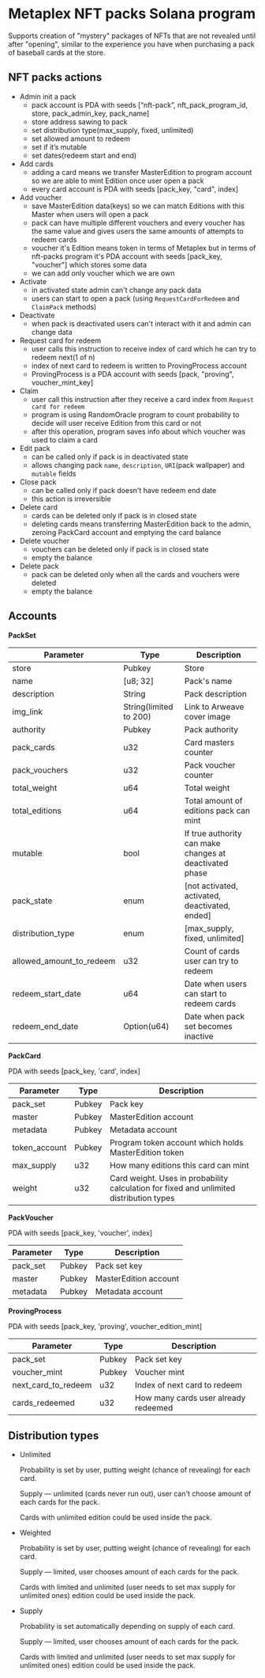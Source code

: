 # Metaplex NFT packs Solana program

Supports creation of "mystery" packages of NFTs that are not revealed until after "opening", similar to the experience you have when purchasing a pack of baseball cards at the store.

## NFT packs actions

- Admin init a pack
    - pack account is PDA with seeds [“nft-pack”, nft_pack_program_id, store, pack_admin_key, pack_name]
    - store address sawing to pack
    - set distribution type(max_supply, fixed, unlimited)
    - set allowed amount to redeem
    - set if it’s mutable
    - set dates(redeem start and end)
- Add cards
    - adding a card means we transfer MasterEdition to program account so we are able to mint Edition once user open a pack
    - every card account is PDA with seeds [pack_key, "card", index]
- Add voucher
    - save MasterEdition data(keys) so we can match Editions with this Master when users will open a pack
    - pack can have multiple different vouchers and every voucher has the same value and gives users the same amounts of attempts to redeem cards
    - voucher it's Edition means token in terms of Metaplex but in terms of nft-packs program it's PDA account with seeds [pack_key, "voucher"] which stores some data
    - we can add only voucher which we are own
- Activate
    - in activated state admin can't change any pack data
    - users can start to open a pack (using `RequestCardForRedeem` and `ClaimPack` methods)
- Deactivate
    - when pack is deactivated users can't interact with it and admin can change data
- Request card for redeem
    - user calls this instruction to receive index of card which he can try to redeem next(1 of n)
    - index of next card to redeem is written to ProvingProcess account
    - ProvingProcess is a PDA account with seeds [pack, "proving", voucher_mint_key]
- Claim
    - user call this instruction after they receive a card index from `Request card for redeem`
    - program is using RandomOracle program to count probability to decide will user receive Edition from this card or not
    - after this operation, program saves info about which voucher was used to claim a card
- Edit pack
    - can be called only if pack is in deactivated state
    - allows changing pack `name`, `description`, `URI`(pack wallpaper) and `mutable` fields
- Close pack
    - can be called only if pack doesn't have redeem end date
    - this action is irreversible
- Delete card
    - cards can be deleted only if pack is in closed state
    - deleting cards means transferring MasterEdition back to the admin, zeroing PackCard account and emptying the card balance
- Delete voucher
    - vouchers can be deleted only if pack is in closed state
    - empty the balance
- Delete pack
    - pack can be deleted only when all the cards and vouchers were deleted
    - empty the balance

## Accounts

**PackSet**

|Parameter|Type|Description|
|--------|----------|--------------|
|store|Pubkey|Store
|name	|   [u8; 32]|	Pack's name|
|description|String|Pack description|
|img_link|	String(limited to 200)|	Link to Arweave cover image|
|authority|	Pubkey|	Pack authority|
|pack_cards|u32|	Card masters counter|
|pack_vouchers|u32|	Pack voucher counter|
|total_weight|u64|Total weight
|total_editions|u64|Total amount of editions pack can mint|
|mutable|	bool|	If true authority can make changes at deactivated phase|
|pack_state|	enum|	[not activated, activated, deactivated, ended]|
|distribution_type|	enum|	[max_supply, fixed, unlimited]|
|allowed_amount_to_redeem|u32|	Count of cards user can try to redeem|
|redeem_start_date|	u64|	Date when users can start to redeem cards|
|redeem_end_date|	Option(u64)|	Date when pack set becomes inactive|
    
**PackCard**

PDA with seeds [pack_key, 'card', index]

|Parameter|Type|Description|
|--------|----------|--------------|
|pack_set|	Pubkey|Pack key	|
|master|	Pubkey|	MasterEdition account|
|metadata|	Pubkey|	Metadata account|
|token_account|	Pubkey|	Program token account which holds MasterEdition token|
|max_supply|	u32|	How many editions this card can mint|
|weight|	u32|	Card weight. Uses in probability calculation for fixed and unlimited distribution types|
    
**PackVoucher**

PDA with seeds [pack_key, 'voucher', index]

|Parameter|Type|Description|
|--------|----------|--------------|
|pack_set|	Pubkey| Pack set key	|
|master|	Pubkey|	MasterEdition account|
|metadata|	Pubkey|	Metadata account|
    
**ProvingProcess**

PDA with seeds [pack_key, 'proving', voucher_edition_mint]

|Parameter|Type|Description|
|--------|----------|--------------|
|pack_set|	Pubkey| Pack set key	|
|voucher_mint|	Pubkey| Voucher mint	|
|next_card_to_redeem|	u32|	Index of next card to redeem|
|cards_redeemed|	u32|	How many cards user already redeemed|
    

## Distribution types

- Unlimited
    
    Probability is set by user, putting weight (chance of revealing) for each card.
    
    Supply — unlimited (cards never run out), user can't choose amount of each cards for the pack.
    
    Cards with unlimited edition could be used inside the pack.
    
- Weighted
    
    Probability is set by user, putting weight (chance of revealing) for each card.
    
    Supply — limited, user chooses amount of each cards for the pack.
    
    Cards with limited and unlimited (user needs to set max supply for unlimited ones) edition could be used inside the pack.
    
- Supply
    
    Probability is set automatically depending on supply of each card.
    
    Supply — limited, user chooses amount of each cards for the pack.
    
    Cards with limited and unlimited (user needs to set max supply for unlimited ones) edition could be used inside the pack.